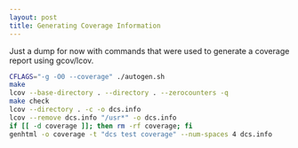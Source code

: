 ```yaml
---
layout: post
title: Generating Coverage Information
---
```


Just a dump for now with commands that were used to generate a coverage report
using gcov/lcov.

```bash
CFLAGS="-g -O0 --coverage" ./autogen.sh
make
lcov --base-directory . --directory . --zerocounters -q
make check
lcov --directory . -c -o dcs.info
lcov --remove dcs.info "/usr*" -o dcs.info
if [[ -d coverage ]]; then rm -rf coverage; fi
genhtml -o coverage -t "dcs test coverage" --num-spaces 4 dcs.info
```
